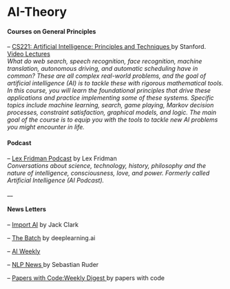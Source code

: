 # AI-Theory

#### Courses on General Principles

– [CS221: Artificial Intelligence: Principles and Techniques ](https://stanford-cs221.github.io/spring2020/)by Stanford.  
[Video Lectures](https://www.youtube.com/watch?v=J8Eh7RqggsU&list=PLoROMvodv4rO1NB9TD4iUZ3qghGEGtqNX)  
_What do web search, speech recognition, face recognition, machine translation, autonomous driving, and automatic scheduling have in common? These are all complex real-world problems, and the goal of artificial intelligence \(AI\) is to tackle these with rigorous mathematical tools. In this course, you will learn the foundational principles that drive these applications and practice implementing some of these systems. Specific topics include machine learning, search, game playing, Markov decision processes, constraint satisfaction, graphical models, and logic. The main goal of the course is to equip you with the tools to tackle new AI problems you might encounter in life._

#### 

#### Podcast

– [Lex Fridman Podcast](https://lexfridman.com/podcast/) by Lex Fridman  
_Conversations about science, technology, history, philosophy and the nature of intelligence, consciousness, love, and power. Formerly called Artificial Intelligence \(AI Podcast\)._

\_\_

#### News Letters

– [Import AI](https://us13.campaign-archive.com/home/?u=67bd06787e84d73db24fb0aa5&id=6c9d98ff2c) by Jack Clark

– [The Batch](https://www.deeplearning.ai/thebatch/?utm_campaign=The%20Batch&utm_medium=email&_hsmi=91446675&_hsenc=p2ANqtz-_Aqqw4f_gk9HB0qeV11gcBbCDGiBj4IYIP-vDHCBusBB9m4uy28_odVg_1HN4ofeGc_S3mggrjmxidCWSCkzYa2kJxiw&utm_content=91446675&utm_source=hs_email) by deeplearning.ai

– [AI Weekly](http://aiweekly.co/) 

– [NLP News ](http://newsletter.ruder.io/?utm_campaign=Issue&utm_content=profileimage&utm_medium=email&utm_source=NLP+News)by Sebastian Ruder

– [Papers with Code:Weekly Digest ](https://paperswithcode.com/)by papers with code 










